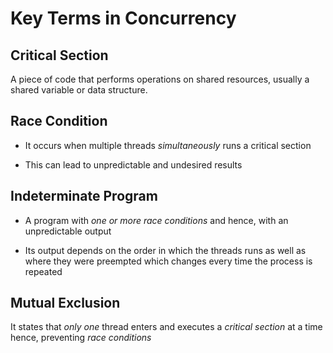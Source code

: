 # Key Terms in Concurrency

## Critical Section

A piece of code that performs operations on shared resources, usually a shared
variable or data structure.

## Race Condition

- It occurs when multiple threads *simultaneously* runs a critical section

- This can lead to unpredictable and undesired results

## Indeterminate Program

- A program with *one or more race conditions* and hence, with an unpredictable
output

- Its output depends on the order in which the threads runs as well as where they
were preempted which changes every time the process is repeated

## Mutual Exclusion

It states that *only one* thread enters and executes a *critical section* at a
time hence, preventing *race conditions*
